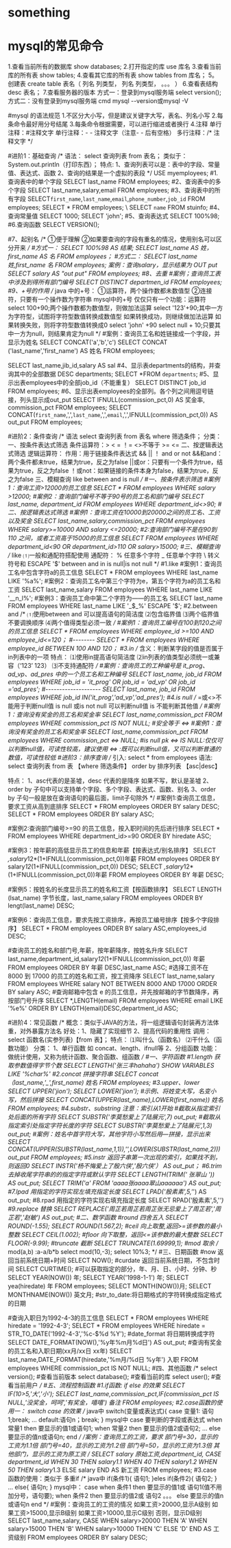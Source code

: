 # something

# mysql的常见命令
1.查看当前所有的数据库
show databases;
2.打开指定的库
use 库名
3.查看当前库的所有表
show tables;
4.查看其它库的所有表
show tables from 库名；
5。创建表
create table 表名（
列名 列类型，
列名 列类型，
。。。
）
6.查看表结构
desc 表名；
7.查看服务器的版本
方式一：登录到mysql服务端
select version();
方式二：没有登录到mysql服务端 cmd
mysql --version或mysql -V

#mysql 的语法规范
1.不区分大小写，但是建议关键字大写，表名、列名小写
2.每条命令最好用分号结尾
3.每条命令根据需要，可以进行缩进或者换行
4.注释
单行注释：#注释文字
单行注释：- - 注释文字（注意- - 后有空格）
多行注释：/*  注释文字  */

#进阶1：基础查询 
/* 
语法： 
select 查询列表 from 表名； 
类似于：System.out.println（打印东西）； 
特点: 
1、查询列表可以是：表中的字段、常量值、表达式、函数 
2、查询的结果是一个虚拟的表段 
*/ 
USE myemployees; 
#1.查询表中的单个字段 
SELECT last_name FROM employees; 
#2、查询表中的多个字段 
SELECT last_name,salary,email FROM employees; 
#3、查询表中的所有字段 
SELECT`first_name`,`last_name`,`email`,`phone_number`,`job_id` FROM employees; 
SELECT * FROM employees; 
\ 
SELECT `name` FROM stuinfo; 
#4、查询常量值 
SELECT 1000; 
SELECT 'john'; 
#5、查询表达式 
SELECT 100%98; 
#6.查询函数 
SELECT VERSION(); 

#7、起别名 
/* 
①便于理解 
②如果要查询的字段有重名的情况，使用别名可以区分开来 
*/ 
#方式一： 
SELECT 100%98 AS 结果; 
SELECT last_name AS 姓，first_name AS 名 FROM employees； 
#方式二： 
SELECT last_name 姓,first_name 名 FROM employees; 
案例：查询salary，显示结果为 OUT put 
SELECT salary AS "out put" FROM employees; 
#8、去重 
#案例；查询员工表中涉及到得所有部门编号 
SELECT DISTINCT departmen_id FROM employees; 
#9、+号的作用 
/* 
java 中的+号： 
①运算符，两个操作数都未数值型 
②连接符，只要有一个操作数为字符串 
mysql中的+号 
仅仅只有一个功能：运算符 
select 100+90;两个操作数都为数值型，则做加法运算 
select '123'+90;其中一方为字符型，试图将字符型数值转换成数值型 
如果转换成功，则继续做加法运算 
如果转换失败，则将字符型数值转换成0 
select 'john' +90 
select null + 10;只要其中一方为null，则结果肯定为null 
*/ 
#案例：查询员工名和姓链接成一个字段，并显示为姓名 
SELECT CONCAT('a','b','c') 
SELECT CONCAT ('last_name','first_name') AS 姓名 
FROM employees; 

SELECT last_name,jib_id,salary AS sal 
#4、显示表departments的结构，并查询其中的全部数据 
DESC departments; 
SELECT *FROM `departments`; 
#5、显示出表employees中的全部job_id（不能重复） 
SELECT DISTINCT job_id FROM employees; 
#6、显示出表employees的全部列。各个列之间用逗号链接，列头显示成out_put 
SELECT 
IFNULL(commission_pct,0) AS 奖金率, 
commission_pct 
FROM 
employees; 
SELECT 
CONCAT(`first_name`,',',`last_name`,',',`email`,',',IFNULL(commission_pct,0)) AS out_put 
FROM 
employees;


  #进阶2：条件查询 
/* 
语法 
select 
查询列表 
from 
表名 
where 
筛选条件； 
分类： 
一、按条件表达式筛选 
条件运算符：> < = ！= <>不等于 >= <= 
二、按逻辑表达式筛选 
逻辑运算符： 
作用：用于链接条件表达式 
&& || ！ 
and or not 
&&和and：两个条件都未true，结果为true，反之为false 
||或or：只要有一个条件为true，结果为true，反之为false 
！或not：如果链接的条件本身为false，结果为true，反之为false 
三、模糊查询 
like 
between and 
is null 
*/ 
#一、按条件表示筛选 
#案例1：查询工资>12000的员工信息 
SELECT * 
FROM 
employees 
WHERE salary >12000; 
#案例2：查询部门编号不等于90号的员工名和部门编号 
SELECT 
last_name, 
department_id 
FROM 
employees 
WHERE 
department_id<>90; 
#二、按逻辑表达式筛选 
#案例1：查询工资在10000到20000之间的员工名、工资以及奖金 
SELECT 
last_name,salary,commission_pct 
FROM 
employees 
WHERE 
salary>=10000 AND salary <=20000; 
#2:查询部门编号不是在90到110 之间，或者工资高于15000的员工信息 
SELECT 
FROM 
employees 
WHERE 
department_id<90 OR department_id>110 OR salary>15000; 
#三、模糊查询 
/* 
like 
⑴一般和通配符搭配使用 
通配符： 
% 任意多个字符 
_ 任意单个字符 
\ 转义符号和 ESCAPE '$' 
between and 
in 
is null|is not null 
*/ 
#1.like 
#案例1：查询员工名中包含字符a的员工信息 
SELECT 
* 
FROM 
employees 
WHERE 
last_name LIKE '%a%'; 
#案例2：查询员工名中第三个字符为e，第五个字符为a的员工名和工资 
SELECT 
last_name,salary 
FROM 
employees 
WHERE 
last_name LIKE '__n_l%'; 
#案例3：查询员工命中第二个字符为——的员工名 
SELECT 
last_name 
FROM 
employees 
WHERE 
last_name LIKE '_$_%' ESCAPE '$'; 
#2.between and 
/* 
⑴使用between and 可以提高语句的简洁度 
⑵包含临界值 
⑶两个临界值不要调换顺序 
⑷两个值得类型必须一致 
*/ 
#案例1：查询员工编号在100到120之间的员工信息 
SELECT 
* 
FROM 
employees 
WHERE 
employee_id >=100 AND employee_id<=120； 
#-------- 
SELECT 
* 
FROM 
employees 
WHERE 
employee_id BETWEEN 100 AND 120； 
#3.in 
/* 
含义：判断某字段的值是否属于in列表中的一项 
特点： 
⑴使用in提高语句简洁度 
⑵in列表的值类型必须统一或兼容（‘123’ 123） 
⑶不支持通配符 
*/ 
#案例：查询员工的工种编号是 it_prog、ad_vp、ad_pres 中的一个员工名和工种编号 
SELECT 
last_name, 
job_id 
FROM 
employees 
WHERE 
job_id = 'it_prog' OR job_id = 'ad_vp' OR job_id ='ad_pres'; 
#-------------------- 
SELECT 
last_name, 
job_id 
FROM 
employees 
WHERE 
job_id IN('it_prog','ad_vp','ad_pres'); 
#4.is null 
/* 
=或<>不能用于判断null值 
is null 或is not null 可以判断null值 
is 不能判断其他值 
*/ 
#案例1：查询没有奖金的员工名和奖金率 
SELECT 
last_name,commission_pct 
FROM 
employees 
WHERE 
commission_pct IS NOT NULL; 
#安全等于 <=> 
#案例1：查询没有奖金的员工名和奖金率 
SELECT 
last_name,commission_pct 
FROM 
employees 
WHERE 
commission_pct <=> NULL; 
#is null pk <=> 
IS NULL:仅仅可以判断null值，可读性较高，建议使用 
<=> :既可以判断null值，又可以判断普通的数值，可读性较低 
#进阶3：排序查询 
/* 
引入: 
select * from employees 
语法: 
select 查询列表 
from 表 
【where 筛选条件】 
order by 排序列表 【asc|desc】

特点： 
1、asc代表的是圣墟，desc 代表的是降序 
如果不写，默认是圣墟 
2、order by 子句中可以支持单个字段、多个字段、表达式、函数、别名 
3、order by 子句一般是放在查询语句的最后面，limit子句除外 
*/ 
#案例1:查询员工信息，要求工资从高到底排序 
SELECT * FROM employees ORDER BY salary DESC; 
SELECT * FROM employees ORDER BY salary ASC;

#案例2:查询部门编号>=90 的员工信息，按入职时间的先后进行排序 
SELECT * 
FROM employees 
WHERE department_id>=90 
ORDER BY hiredate ASC;

#案例3：按年薪的高低显示员工的信息和年薪【按表达式/别名排序】 
SELECT *,salary*12*(1+IFNULL(commission_pct,0))年薪 
FROM employees 
ORDER BY salary*12*(1+IFNULL(commission_pct,0)) DESC; 
SELECT *,salary*12*(1+IFNULL(commission_pct,0))年薪 
FROM employees 
ORDER BY 年薪 DESC;

#案例5：按姓名的长度显示员工的姓名和工资【按函数排序】 
SELECT LENGTH (lsat_name) 字节长度，last_name,salary 
FROM employees 
ORDER BY lengt(last_name) DESC;

#案例6：查询员工信息，要求先按工资排序，再按员工编号排序【按多个字段排序】 
SELECT * 
FROM employees 
ORDER BY salary ASC,employees_id DESC; 

#查询员工的姓名和部门号,年薪，按年薪降序，按姓名升序 
SELECT last_name,department_id,salary*12*(1+IFNULL(commission_pct,0)) 年薪 
FROM employees 
ORDER BY 年薪 DESC,last_name ASC; 
#选择工资不在 8000 到 17000 的员工的姓名和工资，按工资降序 
SELECT last_name,salary 
FROM employees 
WHERE salary NOT BETWEEN 8000 AND 17000 
ORDER BY salary ASC; 
#查询邮箱中包含 e 的员工信息，并先按邮箱的字节数降序，再按部门号升序 
SELECT *,LENGTH(email) 
FROM employees 
WHERE email LIKE '%e%' 
ORDER BY LENGTH(email)DESC,department_id ASC;

#进阶4：常见函数 
/* 
概念：类似于JAVA的方法，将一组逻辑语句封装再方法体重，对外暴露方法名 
好处：1、隐藏了实现细节 2、提高代码的重用性 
调用：select 函数名(实参列表)【from 表】； 
特点： 
⑴叫什么（函数名） 
⑵干什么（函数功能） 
分类： 
1、单行函数 
如 concat、length、ifnull等 
2、分组函数 
功能：做统计使用，又称为统计函数、聚合函数、组函数 
*/ 
#一、字符函数 
#1.length 获取参数值得字节个数 
SELECT LENGTH('张三丰hahaha') 
SHOW VARIABLES LIKE '%char%' 
#2.concat 拼接字符串 
SELECT concat（last_name,'_',first_name) 姓名 FROM employees; 
#3.upper、lower 
SELECT UPPER('jion'); 
SELECT LOWER('jion'); 
#示例、将姓变大写，名变小写，然后拼接 
SELECT CONCAT(UPPER(last_name),LOWER(first_name)) 姓名 FROM employees; 
#4.substr、substring 
注意：索引从1开始 
#截取从指定索引处后面的所有字符 
SELECT SUBSTR('李莫愁爱上了陆展元',7) out_put; 
#截取从指定索引处指定字符长度的字符 
SELECT SUBSTR('李莫愁爱上了陆展元',1,3) out_put; 
#案例：姓名中首字符大写，其他字符小写然后用—_拼接，显示出来 
SELECT CONCAT(UPPER(SUBSTR(last_name,1,1)),'_',LOWER(SUBSTR(last_name,2))) out_put 
FROM employees; 
#5.instr 返回子串第一次出现的索引，如果找不到，则返回0 
SELECT INSTR('杨不悔爱上了殷六侠','殷六侠'） AS out_put； 
#6.trim 去掉收尾字符串的的指定字符或默认字符 
SELECT LENGTH(TRIM(' 张翠山 ')) AS out_put; 
SELECT TRIM('a' FROM 'aaaa张aaaa翠山aaaaaa') AS out_put; 
#7.lpad 用指定的字符实现左填充指定长度 
SELECT LPAD('殷素素',5,'*') AS out_put; 
#8.rpad 用指定的字符实现右填充指定长度 
SELECT RPAD('殷素素',5,'*') 
#9.replace 替换 
SELECT REPLACE('周芷若周芷若周芷张无忌爱上了周芷若','周芷若','赵敏') AS out_put; 
#二、数学函数 
#round 四舍五入 
SELECT ROUND(-1.55); 
SELECT ROUND(1.567,2); 
#ceil 向上取整,返回>=该参数的最小整数 
SELECT CEIL(1.002); 
#floor 向下取整，返回<=该参数的最大整数 
SELECT FLOOR(-9.99); 
#truncate 截断 
SELECT TRUNCATE(1.69999,1); 
#mod 取余 
/* 
mod(a,b) :a-a/b*b 
select mod(10,-3); 
select 10%3; 
*/ 
#三、日期函数 
#now 返回当前系统日期+时间 
SELECT NOW(); 
#curdate 返回当前系统日期，不包含时间 
SELECT CURTIME(); 
#可以获取指定的部分，年、月、日、小时、分钟、秒 
SELECT YEAR(NOW()) 年; 
SELECT YEAR('1998-1-1') 年; 
SELECT yea(hiredate) 年 FROM employees; 
SELECT MONTH(NOW())月; 
SELECT MONTHNAME(NOW()) 英文月; 
#str_to_date:将日期格式的字符转换成指定格式的日期

#查询入职日为1992-4-3的员工信息 
SELECT * FROM employees WHERE hiredate = '1992-4-3'; 
SELECT * FROM employees WHERE hiredate = STR_TO_DATE('1992-4-3','%c-$%d %Y'); 
#date_format 将日期转换成字符 
SELECT DATE_FORMAT(NOW(),'%y年%m月%d日') AS out_put; 
#查询有奖金的员工名和入职日期(xx月/xx日 xx年) 
SELECT last_name,DATE_FORMAT(hiredate,'%m月/%d日 %y年') 入职 
FROM employees 
WHERE commission_pct IS NOT NULL; 
#四、其他函数 
/* 
select version(); #查看当前版本 
select database(); #查看当前的库 
select user(); #查看当前用户 
*/ 
#五、流程控制函数 
#1.if函数: if else 的效果 
SELECT IF(10>5,'大','小'); 
SELECT last_name,commission_pct,IF(commission_pct IS NULL,'没奖金，呵呵','有奖金，嘻嘻') 备注 
FROM employees; 
#2.case函数的使用一： switch case 的效果 
/* 
java中 
switch(变量或表达式){ 
case 变量1: 语句1;break; 
... 
default:语句n；break; 
} 
mysql中 
case 要判断的字段或表达式 
when 常量1 then 要显示的值1或语句1; 
when 常量2 then 要显示的值2或语句2; 
... 
else 要显示的值n或语句n; 
end 
*/ 
/*案例：查询员工的工资，要求 
部门号=30，显示的工资为1.1倍 
部门号=40，显示的工资为1.2倍 
部门号=50，显示的工资为1.3倍 
其他部门，显示的工资为原工资 
*/ 
SELECT salary 原始工资,department_id, 
CASE department_id 
WHEN 30 THEN salary*1.1 
WHEN 40 THEN salary*1.2 
WHEN 50 THEN salary*1.3 
ELSE salary 
END AS 新工资 
FROM employees; 
#3.case 函数的使用：类似于 多重if 
/* 
java中 
if(条件1){ 
语句1; 
}eles if(条件2){ 
语句2; 
} 
... 
else{ 
语句n; 
} 
mysql中： 
case 
when 条件1 then 要显示的值1或 语句1(值不用加分号，语句要); 
when 条件2 then 要显示的值2或 语句2 
。。。 
else 要显示的值n或语句n 
end 
*/ 
#案例：查询员工的工资的情况 
如果工资>20000,显示A级别 
如果工资>15000,显示B级别 
如果工资>10000,显示C级别 
否则，显示D级别 
SELECT last_name,salary, 
CASE 
WHEN salary>20000 THEN 'A' 
WHEN salary>15000 THEN 'B' 
WHEN salary>10000 THEN 'C' 
ELSE 'D' 
END AS 工资级别 
FROM employees ORDER BY salary DESC; 

